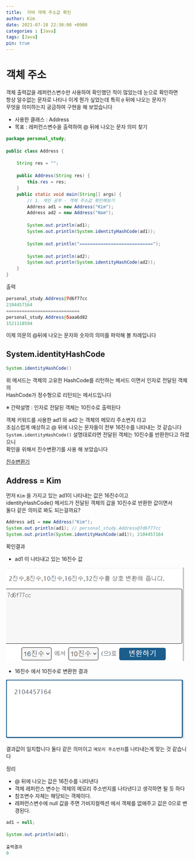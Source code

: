```yaml
---
title:  자바 객체 주소값 확인
author: Kim
date: 2021-07-18 22:30:00 +0900
categories : [Java]
tags: [Java]
pin: true
---
```


# 객체 주소

객체 출력값을 레퍼런스변수만 사용하여 확인했던 적이 많았는데 눈으로 확인하면<br>
항상 알수없는 문자로 나타나 이게 뭔가 싶었는데 특히 ```@``` 뒤에 나오는 문자가<br>
무엇을 의미하는지 궁금하여 구현을 해 보았습니다<br>

- 사용한 클래스 : Address
- 목표 : 레퍼런스변수을 출력하여 @ 뒤에 나오는 문자 의미 찾기

```java
package personal_study;

public class Address {
	
	String res = "";
	
	public Address(String res) {
		this.res = res;
	}
	public static void main(String[] args) {
		// 1. 개인 공부 - 객체 주소값 확인해보기
		Address ad1 = new Address("Kim");
		Address ad2 = new Address("Nam");

		System.out.println(ad1);
		System.out.println(System.identityHashCode(ad1));
		
		System.out.println("============================");
		
		System.out.println(ad2);
		System.out.println(System.identityHashCode(ad2));
	}
}
```

출력<br>

```java
personal_study.Address@7d6f77cc
2104457164
============================
personal_study.Address@5aaa6d82
1521118594

```
이제 의문의 @뒤에 나오는 문자와 숫자의 의미를 파악해 볼 차례입니다<br>


## System.identityHashCode

```java
System.identityHashCode()
```
위 메서드는 객체의 고유한 HashCode를 리턴하는 메서드 이면서 인자로 전달된 객체의<br>
HashCode가 정수형으로 리턴되는 메서드입니다<br>

※ 간략설명 : 인자로 전달된 객체는 10진수로 출력된다<br>

객체 키워드를 사용한 ad1 와 ad2 는 객체의 메모리 주소번지 라고<br>
조심스럽게 예상하고 @ 뒤에 나오는 문자들이 전부 16진수를 나타내는 것 같습니다<br>
```System.identityHashCode()``` 설명대로라면 전달된 객체는 10진수를 반환한다고 하였으니<br>
확인을 위해서 진수변환기를 사용 해 보았습니다<br>

<a href = "http://www.hipenpal.com/tool/binary-octal-decimal-hexadecimal-number-converter-in-korean.php">진수변환기</a><br>


## Address = Kim

먼저 ``` Kim ``` 을 가지고 있는 ad1이 나타내는 값은 16진수이고<br>
identityHashCode() 메서드가 전달된 객체의 값을 10진수로 반환한 값이면서<br>
둘다 같은 의미로 봐도 되는걸까요?<br>

```java
Address ad1 = new Address("Kim");
System.out.println(ad1); // personal_study.Address@7d6f77cc
System.out.println(System.identityHashCode(ad1)); 2104457164
```

확인결과<br>

- ad1 이 나타내고 있는 16진수 값<br>

<img src = "/post/Java/t1.png"><br>

- 16진수 에서 10진수로 변환한 결과<br>

<img src = "/post/Java/t1_res.png"><br>

결과값이 일치합니다 둘다 같은 의미이고 ```메모리 주소번지```를 나타내는게 맞는 것 같습니다<br>

정리<br>

- @ 뒤에 나오는 값은 16진수를 나타낸다
- 객체 레퍼런스 변수는 객체의 메모리 주소번지를 나타낸다고 생각하면 될 듯 하다
- 참조변수 자체는 해당되는 객체이다.
- 레퍼런스변수에 null 값을 주면 가비지컬렉션 에서 객체를 없애주고 값은 0으로 변경된다.

```java
ad1 = null;
		
System.out.println(ad1);

출력결과
0
```